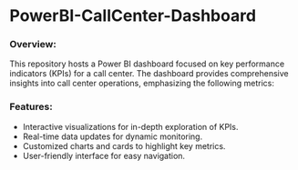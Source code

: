 # PowerBI-CallCenter-Dashboard


### Overview:
This repository hosts a Power BI dashboard focused on key performance indicators (KPIs) for a call center. The dashboard provides comprehensive insights into call center operations, emphasizing the following metrics:

### Features:
- Interactive visualizations for in-depth exploration of KPIs.
- Real-time data updates for dynamic monitoring.
- Customized charts and cards to highlight key metrics.
- User-friendly interface for easy navigation.

